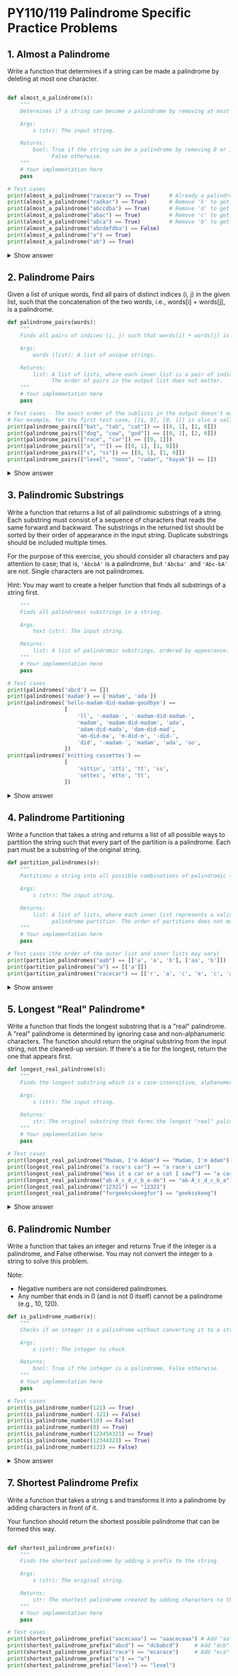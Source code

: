 # PY110/119 Palindrome Specific Practice Problems

## 1. Almost a Palindrome

Write a function that determines if a string can be made a palindrome by deleting at most one character.

```python

def almost_a_palindrome(s):
    """
    Determines if a string can become a palindrome by removing at most one character.

    Args:
        s (str): The input string.

    Returns:
        bool: True if the string can be a palindrome by removing 0 or 1 characters,
              False otherwise.
    """
    # Your implementation here
    pass

# Test cases
print(almost_a_palindrome("racecar") == True)      # Already a palindrome
print(almost_a_palindrome("radkar") == True)       # Remove 'k' to get 'radar'
print(almost_a_palindrome("abccdba") == True)      # Remove 'd' to get 'abccba'
print(almost_a_palindrome("abac") == True)         # Remove 'c' to get 'aba'
print(almost_a_palindrome("abca") == True)         # Remove 'b' to get 'aca'
print(almost_a_palindrome("abcdefdba") == False)
print(almost_a_palindrome("a") == True)
print(almost_a_palindrome("ab") == True)

```

<details>
<summary>Show answer</summary>
</details>


## 2. Palindrome Pairs

Given a list of unique words, find all pairs of distinct indices (i, j) in the given list, such that the concatenation of the two words, i.e., words[i] + words[j], is a palindrome.

```python
def palindrome_pairs(words):
    """
    Finds all pairs of indices (i, j) such that words[i] + words[j] is a palindrome.

    Args:
        words (list): A list of unique strings.

    Returns:
        list: A list of lists, where each inner list is a pair of indices [i, j].
              The order of pairs in the output list does not matter.
    """
    # Your implementation here
    pass

# Test cases - The exact order of the sublists in the output doesn't matter.
# For example, for the first test case, [[1, 0], [0, 1]] is also a valid result.
print(palindrome_pairs(["bat", "tab", "cat"]) == [[0, 1], [1, 0]])
print(palindrome_pairs(["dog", "cow", "god"]) == [[0, 2], [2, 0]])
print(palindrome_pairs(["race", "car"]) == [[0, 1]])
print(palindrome_pairs(["a", ""]) == [[0, 1], [1, 0]])
print(palindrome_pairs(["s", "ss"]) == [[0, 1], [1, 0]])
print(palindrome_pairs(["level", "noon", "radar", "kayak"]) == [])
```

<details>
<summary>Show answer</summary>
</details>

## 3. Palindromic Substrings

Write a function that returns a list of all palindromic substrings of a string. Each substring must consist of a sequence of characters that reads the same forward and backward. The substrings in the returned list should be sorted by their order of appearance in the input string. Duplicate substrings should be included multiple times.

For the purpose of this exercise, you should consider all characters and pay attention to case; that is, `'AbcbA'` is a palindrome, but `'Abcba' `and `'Abc-bA'` are not. Single characters are not palindromes.

Hint: You may want to create a helper function that finds all substrings of a string first.

```python
    """
    Finds all palindromic substrings in a string.

    Args:
        text (str): The input string.

    Returns:
        list: A list of palindromic substrings, ordered by appearance.
    """
    # Your implementation here
    pass

# Test cases
print(palindromes('abcd') == [])
print(palindromes('madam') == ['madam', 'ada'])
print(palindromes('hello-madam-did-madam-goodbye') ==
                  [
                      'll', '-madam-', '-madam-did-madam-',
                      'madam', 'madam-did-madam', 'ada',
                      'adam-did-mada', 'dam-did-mad',
                      'am-did-ma', 'm-did-m', '-did-',
                      'did', '-madam-', 'madam', 'ada', 'oo',
                  ])
print(palindromes('knitting cassettes') ==
                  [
                      'nittin', 'itti', 'tt', 'ss',
                      'settes', 'ette', 'tt',
                  ])
```

<details>
<summary>Show answer</summary>
</details>


## 4.  Palindrome Partitioning

Write a function that takes a string and returns a list of all possible ways to partition the string such that every part of the partition is a palindrome. Each part must be a substring of the original string.

```python
def partition_palindromes(s):
    """
    Partitions a string into all possible combinations of palindromic substrings.

    Args:
        s (str): The input string.

    Returns:
        list: A list of lists, where each inner list represents a valid
              palindrome partition. The order of partitions does not matter.
    """
    # Your implementation here
    pass

# Test cases (the order of the outer list and inner lists may vary)
print(partition_palindromes("aab") == [['a', 'a', 'b'], ['aa', 'b']])
print(partition_palindromes("a") == [['a']])
print(partition_palindromes("racecar") == [['r', 'a', 'c', 'e', 'c', 'a', 'r'], ['r', 'aceca', 'r'], ['racecar']])
```

<details>
<summary>Show answer</summary>
</details>

## 5. Longest "Real" Palindrome*

Write a function that finds the longest substring that is a "real" palindrome. A "real" palindrome is determined by ignoring case and non-alphanumeric characters. The function should return the original substring from the input string, not the cleaned-up version. If there's a tie for the longest, return the one that appears first.

```python
def longest_real_palindrome(s):
    """
    Finds the longest substring which is a case-insensitive, alphanumeric palindrome.

    Args:
        s (str): The input string.

    Returns:
        str: The original substring that forms the longest "real" palindrome.
    """
    # Your implementation here
    pass

# Test cases
print(longest_real_palindrome("Madam, I'm Adam") == "Madam, I'm Adam")
print(longest_real_palindrome("a race's car") == "a race's car")
print(longest_real_palindrome("Was it a car or a cat I saw?") == "a car or a cat I saw")
print(longest_real_palindrome("ab-A_c_d_c_b_a-de") == "ab-A_c_d_c_b_a")
print(longest_real_palindrome("12321") == "12321")
print(longest_real_palindrome("forgeeksskeegfor") == "geeksskeeg")
```

<details>
<summary>Show answer</summary>
</details>

## 6. Palindromic Number

Write a function that takes an integer and returns True if the integer is a palindrome, and False otherwise. You may ​not​ convert the integer to a string to solve this problem.

Note:
* Negative numbers are not considered palindromes.
* Any number that ends in 0 (and is not 0 itself) cannot be a palindrome (e.g., 10, 120).

```python
def is_palindrome_number(x):
    """
    Checks if an integer is a palindrome without converting it to a string.

    Args:
        x (int): The integer to check.

    Returns:
        bool: True if the integer is a palindrome, False otherwise.
    """
    # Your implementation here
    pass

# Test cases
print(is_palindrome_number(121) == True)
print(is_palindrome_number(-121) == False)
print(is_palindrome_number(10) == False)
print(is_palindrome_number(0) == True)
print(is_palindrome_number(123454321) == True)
print(is_palindrome_number(12344321) == True)
print(is_palindrome_number(123) == False)
```

<details>
<summary>Show answer</summary>
</details>

## 7. Shortest Palindrome Prefix

Write a function that takes a string s and transforms it into a palindrome by adding characters in front of it.

Your function should return the shortest possible palindrome that can be formed this way.

```python

def shortest_palindrome_prefix(s):
    """
    Finds the shortest palindrome by adding a prefix to the string.

    Args:
        s (str): The original string.

    Returns:
        str: The shortest palindrome created by adding characters to the front.
    """
    # Your implementation here
    pass

# Test cases
print(shortest_palindrome_prefix("aacecaaa") == "aaacecaaa") # Add "aa" to the front
print(shortest_palindrome_prefix("abcd") == "dcbabcd")     # Add "dcb" to the front
print(shortest_palindrome_prefix("race") == "ecarace")     # Add "eca" to the front
print(shortest_palindrome_prefix("a") == "a")
print(shortest_palindrome_prefix("level") == "level")
```